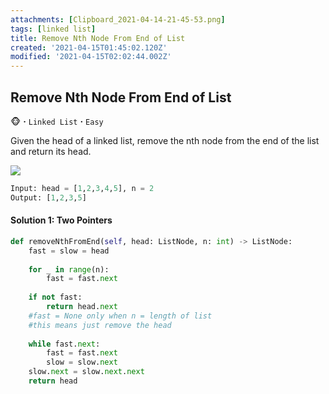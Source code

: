 ```yaml
---
attachments: [Clipboard_2021-04-14-21-45-53.png]
tags: [linked list]
title: Remove Nth Node From End of List
created: '2021-04-15T01:45:02.120Z'
modified: '2021-04-15T02:02:44.002Z'
---
```


## Remove Nth Node From End of List
:monkey_face: **·** `Linked List` **·** `Easy`

Given the head of a linked list, remove the nth node from the end of the list and return its head.


![](@attachment/Clipboard_2021-04-14-21-45-53.png)
```python
Input: head = [1,2,3,4,5], n = 2
Output: [1,2,3,5]
```
#### Solution 1: Two Pointers
```python
def removeNthFromEnd(self, head: ListNode, n: int) -> ListNode:
    fast = slow = head
    
    for _ in range(n):
        fast = fast.next
    
    if not fast:
        return head.next
    #fast = None only when n = length of list 
    #this means just remove the head
    
    while fast.next:
        fast = fast.next
        slow = slow.next
    slow.next = slow.next.next
    return head
```

